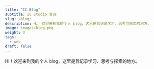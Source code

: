 ```yaml
---
title: "IC Blog"
subtitle: IC Studio 官网
slug: /blog/
description: Hi！欢迎来到我的个人 blog，这里是我记录学习、思考与探索的地方。
image: images/blog.png
weight: 3
tags:
  - web
draft: false
---
```


Hi！欢迎来到我的个人 blog，这里是我记录学习、思考与探索的地方。